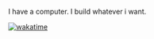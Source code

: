 
I have a computer.
I build whatever i want. 

[![wakatime](https://wakatime.com/badge/user/d79874d3-d112-471f-9e7d-2f14090c11a3.svg)](https://wakatime.com/@d79874d3-d112-471f-9e7d-2f14090c11a3)
